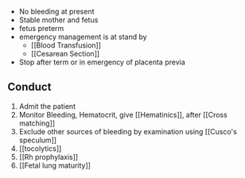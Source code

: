 - No bleeding at present
- Stable mother and fetus
- fetus preterm
- emergency management is at stand by
	- [[Blood Transfusion]]
	- [[Cesarean Section]]
- Stop after term or in emergency of placenta previa 
## Conduct
1. Admit the patient
2. Monitor Bleeding, Hematocrit, give [[Hematinics]], after [[Cross matching]] 
3. Exclude other sources of bleeding by examination using [[Cusco's speculum]]
4. [[tocolytics]] 
5. [[Rh prophylaxis]]
6. [[Fetal lung maturity]] 
